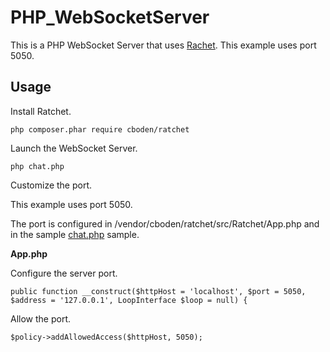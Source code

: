 # PHP_WebSocketServer

This is a PHP WebSocket Server that uses [Rachet](https://github.com/ratchetphp/Ratchet). This example uses port 5050.

## Usage ##

Install Ratchet.
```
php composer.phar require cboden/ratchet
```

Launch the WebSocket Server.

```
php chat.php
```

Customize the port.

This example uses port 5050.

The port is configured in /vendor/cboden/ratchet/src/Ratchet/App.php and in the sample [chat.php](chat.php) sample.

**App.php**

Configure the server port.

```
public function __construct($httpHost = 'localhost', $port = 5050, $address = '127.0.0.1', LoopInterface $loop = null) {
```

Allow the port.

```
$policy->addAllowedAccess($httpHost, 5050);
```
